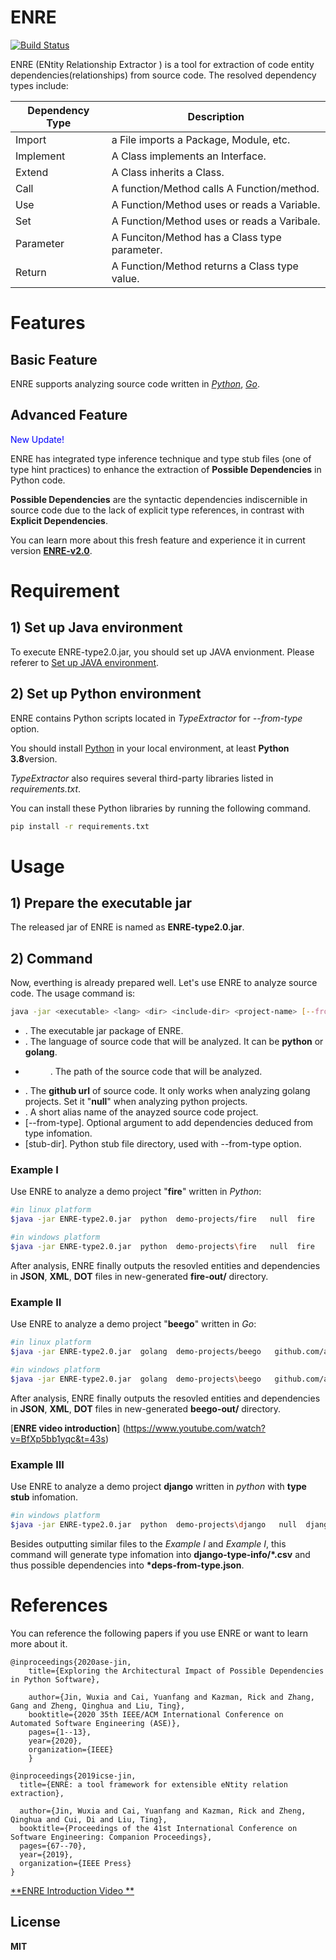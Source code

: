# ENRE

[![Build Status](https://travis-ci.org/joemccann/dillinger.svg?branch=master)](https://travis-ci.org/joemccann/dillinger)

ENRE (ENtity Relationship Extractor ) is a tool for extraction of code entity dependencies(relationships) from source code. The resolved dependency types include:

| Dependency Type | Description |
| ------ | ------ |
| Import | a File imports a Package, Module, etc. |
| Implement | A Class implements an Interface. |
| Extend | A Class inherits a Class. |
| Call | A function/Method calls A Function/method. |
| Use  | A Function/Method uses or reads a Variable. |
| Set | A Function/Method uses or reads a Varibale. |
| Parameter | A Funciton/Method has a Class type parameter. |
| Return | A Function/Method returns a Class type value. |


# Features

## Basic Feature
ENRE supports analyzing source code written in [*Python*](https://www.python.org/), [*Go*](https://golang.org/). 

## Advanced Feature 
<font color=blue>New Update!</font>

ENRE has integrated type inference technique and type stub files (one of type hint practices) to enhance the extraction of **Possible Dependencies** in Python code.

**Possible Dependencies** are the syntactic dependencies indiscernible in source code due to the lack of explicit type references, in contrast with  **Explicit Dependencies**.

You can learn more about this fresh feature and experience it in current version **[ENRE-v2.0](https://github.com/jinwuxia/ENRE/tree/v2.0)**. 


# Requirement

## 1) Set up Java environment 

To execute ENRE-type2.0.jar, you should set up JAVA envionment. Please referer to [Set up JAVA environment](https://docs.oracle.com/javase/7/docs/webnotes/install/). 

## 2) Set up Python environment

ENRE contains Python scripts located in *TypeExtractor* for *--from-type* option. 

You should install [Python](https://www.python.org/) in your local environment, at least **Python 3.8**version. 

*TypeExtractor* also requires several third-party libraries listed in *requirements.txt*. 

You can install these Python libraries by running the following command.

```sh
pip install -r requirements.txt
``` 


# Usage
## 1) Prepare the executable jar
The released jar of ENRE is named as **ENRE-type2.0.jar**.

## 2) Command
Now, everthing is already prepared well. Let's use ENRE to analyze source code. 
The usage command is:
```sh
java -jar <executable> <lang> <dir> <include-dir> <project-name> [--from-type] [stub-dir]
```
- <executable>. The executable jar package of ENRE.
- <lang>. The language of source code that will be analyzed. It can be **python** or **golang**.
- <dir>. The path of the source code that will be analyzed.
- <include-dir>. The **github url** of source code. It only works when analyzing golang projects. Set it "**null**" when analyzing python projects.
- <project-name>. A short alias name of the anayzed source code project.  
- [--from-type]. Optional argument to add dependencies deduced from type infomation.
- [stub-dir]. Python stub file directory, used with --from-type option.

### Example I
Use ENRE to analyze a demo project "**fire**" written in *Python*: 
```sh
#in linux platform 
$java -jar ENRE-type2.0.jar  python  demo-projects/fire   null  fire   
```
```sh
#in windows platform
$java -jar ENRE-type2.0.jar  python  demo-projects\fire   null  fire 
```

After analysis, ENRE finally outputs the resovled entities and dependencies in **JSON**, **XML**, **DOT** files in new-generated **fire-out/** directory.

### Example II
Use ENRE to analyze a demo project "**beego**" written in  *Go*:
```sh
#in linux platform 
$java -jar ENRE-type2.0.jar  golang  demo-projects/beego   github.com/astaxie/beego  beego  
```
```sh
#in windows platform
$java -jar ENRE-type2.0.jar  golang  demo-projects\beego   github.com/astaxie/beego  beego
```
After analysis, ENRE finally outputs the resovled entities and dependencies in **JSON**, **XML**, **DOT** files in new-generated **beego-out/** directory.


[**ENRE video introduction**] (https://www.youtube.com/watch?v=BfXp5bb1yqc&t=43s)

### Example III
Use ENRE to analyze a demo project **django** written in *python* with **type stub** infomation.
```sh
#in windows platform
$java -jar ENRE-type2.0.jar  python  demo-projects\django   null  django demo-projects\django-stubs
```
Besides outputting similar files to the *Example I* and *Example I*, this command will generate type infomation into  **django-type-info/\*.csv** and thus possible dependencies into **\*deps-from-type.json**.


# References

You can reference the following papers if you use ENRE or want to learn more about it.


    @inproceedings{2020ase-jin,
        title={Exploring the Architectural Impact of Possible Dependencies in Python Software},
		
        author={Jin, Wuxia and Cai, Yuanfang and Kazman, Rick and Zhang, Gang and Zheng, Qinghua and Liu, Ting},
        booktitle={2020 35th IEEE/ACM International Conference on Automated Software Engineering (ASE)},
        pages={1--13},
        year={2020},
        organization={IEEE}
        }

    @inproceedings{2019icse-jin,
      title={ENRE: a tool framework for extensible eNtity relation extraction},
	  
      author={Jin, Wuxia and Cai, Yuanfang and Kazman, Rick and Zheng, Qinghua and Cui, Di and Liu, Ting},
      booktitle={Proceedings of the 41st International Conference on Software Engineering: Companion Proceedings},
      pages={67--70},
      year={2019},
      organization={IEEE Press}
    }


[**ENRE Introduction Video **](https://www.youtube.com/watch?v=BfXp5bb1yqc&t=43s)


License
----

**MIT**
